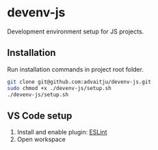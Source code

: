 # devenv-js
Development environment setup for JS projects.

## Installation
Run installation commands in project root folder.
```sh
git clone git@github.com:advaitju/devenv-js.git
sudo chmod +x ./devenv-js/setup.sh
./devenv-js/setup.sh
```

## VS Code setup
1. Install and enable plugin: [ESLint](https://marketplace.visualstudio.com/items?itemName=dbaeumer.vscode-eslint)
1. Open workspace
